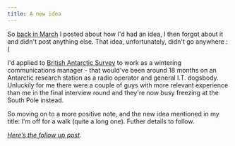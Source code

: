 ```yaml
---
title: A new idea
---
```

So [back in March](/blog/2015/ive-had-an-idea/) I posted about how I'd had an idea, 
I then forgot about it and didn't post anything else. That idea, unfortunately, didn't go anywhere :( 

I'd applied to [British Antarctic Survey](https://www.bas.ac.uk/) 
to work as a wintering communications manager - that would've been around 18 months on an Antarctic research station
as a radio operator and general I.T. dogsbody. Unluckily for me there were a couple of guys with more relevant experience than
me in the final interview round and they're now busy freezing at the South Pole instead.

So moving on to a more positive note, and the new idea mentioned in my title: 
I'm off for a walk (quite a long one). Futher details to follow.

*[Here’s the follow up post](/blog/2016/ive-quit-my-job/).*
